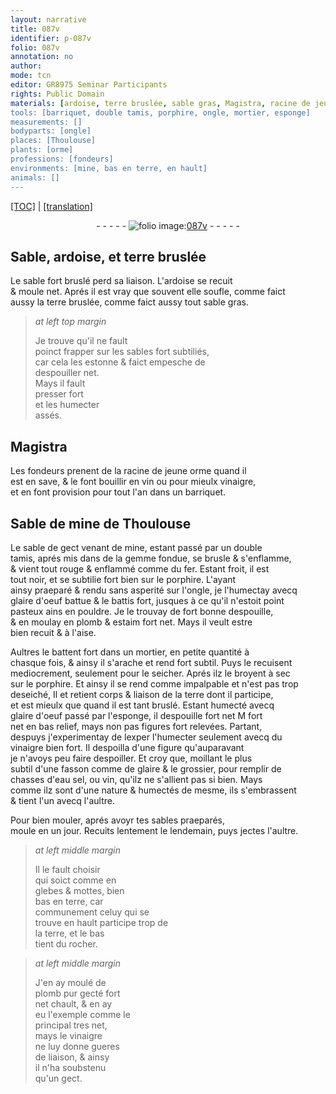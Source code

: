 ```yaml
---
layout: narrative
title: 087v
identifier: p-087v
folio: 087v
annotation: no
author:
mode: tcn
editor: GR8975 Seminar Participants
rights: Public Domain
materials: [ardoise, terre bruslée, sable gras, Magistra, racine de jeune orme, vin, vinaigre, Sable de mine de Thoulouse, gemme fondue, fer, porphire, glaire d'oeuf battue, plomb, estaim, terre, glaire d'oeuf passé par l'esponge, glaire, eau sel, rocher, plomb pur]
tools: [barriquet, double tamis, porphire, ongle, mortier, esponge]
measurements: []
bodyparts: [ongle]
places: [Thoulouse]
plants: [orme]
professions: [fondeurs]
environments: [mine, bas en terre, en hault]
animals: []
---
```


<p><a href="{{ site.baseurl }}/normalized/">[TOC]</a> | <a href="{{ site.baseurl }}/texts/p-087v_tl/" target="_blank">[translation]</a></p><div class="folio" align="center">- - - - - <a href="http://gallica.bnf.fr/ark:/12148/btv1b10500001g/f180.image" target="_blank"><img src="https://cu-mkp.github.io/2017-workshop-edition/assets/photo-icon.png" alt="folio image: " style="display:inline-block; margin-bottom:-3px;"/>087v</a> - - - - - </div>  
  

## Sable, <span class="m">ardoise</span>, et <span class="m">terre bruslée</span>

 
Le sable fort bruslé perd sa liaison. L'<span class="m">ardoise</span> se recuit<br/> & moule net. Aprés il est vray que souvent elle soufle, co<span class="exp">mm</span>e faict<br/> aussy la <span class="m">terre bruslée</span>, co<span class="exp">mm</span>e faict aussy tout <span class="m">sable gras</span>.
 
> *at left top margin*
> 
> 
>   Je trouve qu'il ne fault<br/> poinct frapper sur les sables fort subtiliés,<br/> car cela les estonne & <span class="del">faict</span> empesche de<br/> despouiller net.<br/> Mays il fault<br/> presser fort<br/> et les humecter<br/> assés.
 
 
  

## <span class="m">Magistra</span>

 
Les <span class="pro">fondeurs</span> prenent de la <span class="m">racine de jeune <span class="pa">orme</span></span> quand il<br/> est en save, & le font bouillir en <span class="m">vin</span> ou pour mieulx <span class="m">vinaigre</span>,<br/> et en font provision pour <span class="tmp">tout l'an</span> dans un <span class="tl">barriquet</span>.
 
 
  

## <span class="m">Sable de <span class="env">mine</span> de <span class="pl">Th<span class="exp">ou</span>l<span class="exp">ous</span>e</span></span>

 
Le sable de gect venant de <span class="env">mine</span>, estant passé par un <span class="tl">double<br/> tamis</span>, aprés mis dans de la <span class="m">gemme fondue</span>, se brusle & s'enflamme,<br/> & vient tout rouge & enflammé co<span class="exp">mm</span>e du <span class="m">fer</span>. Estant froit, il est<br/> tout noir, et se subtilie fort bien sur le <span class="tl"><span class="m">porphire</span></span>. L'ayant<br/> ainsy praeparé & rendu sans asperité sur l'<span class="tl"><span class="bp">ongle</span></span>, je l'humectay avecq<br/> <span class="m">glaire d'oeuf battue</span> & le battis fort, jusques à ce qu'il n'estoit point<br/> pasteux ains en pouldre. Je le trouvay de fort bonne despouille,<br/> & en moulay en <span class="m">plomb</span> & <span class="m">estaim</span> fort net. Mays il veult estre<br/> bien recuit & à l'aise.
 
Aultres le battent fort dans un <span class="tl">mortier</span>, en petite quantité à<br/> chasque fois, & ainsy il s'arache et rend fort subtil. Puys le recuisent<br/> mediocrement, seulement pour le seicher. Aprés ilz le broyent à sec<br/> sur le <span class="tl"><span class="m">porphire</span></span>. Et ainsy il se rend co<span class="exp">mm</span>e impalpable et n'est pas trop<br/> deseiché, <span class="del">Il</span> et retient corps & liaison de la <span class="m">terre</span> dont il participe,<br/> et est mieulx que quand il est tant bruslé. Estant humecté avecq<br/> <span class="m">glaire d'oeuf passé par l'<span class="tl">esponge</span></span>, il despouille <span class="del">fort net M</span> fort<br/> net en bas relief, mays non pas figures fort relevées. Parta<span class="exp">n</span>t,<br/> despuys j'experimentay de <span class="del">lexper</span> l'humecter seulem<span class="exp">ent</span> avecq du<br/> <span class="m">vinaigre</span> bien fort. Il despoilla d'une figure qu'auparavant<br/> je n'avoys peu faire despoiller. Et croy que, moillant le plus<br/> subtil d'une fasson co<span class="exp">mm</span>e de <span class="m">glaire</span> & le grossier, pour remplir de<br/> chasses d'<span class="m">eau sel</span>, ou <span class="m">vin</span>, qu'ilz ne s'allient pas si bien. Mays<br/> co<span class="exp">mm</span>e ilz sont d'une nature & humectés de mesme, ils s'embrassent<br/> & tient l'un avecq l'aultre.
 
Pour bien mouler, aprés avoyr tes sables praeparés,<br/> moule <span class="tmp">en un jour</span>. Recuits lentem<span class="exp">ent</span> le <span class="tmp">lendemain</span>, puys jectes l'aultre.
 
> *at left middle margin*
> 
> 
>   Il le fault choisir<br/> qui soict <span class="del">co<span class="exp">mm</span>e</span> en<br/> glebes & mottes, bien<br/> <span class="env">bas en terre</span>, car<br/> co<span class="exp">mmun</span>ement celuy qui se<br/> trouve <span class="env">en hault</span> participe trop de<br/> la <span class="m">terre</span>, et le bas<br/> tient du <span class="m">rocher</span>.
 
> *at left middle margin*
> 
> 
>   J'en ay moulé de<br/> <span class="m">plomb pur</span> gecté fort<br/> <span class="del">net</span> chault, & en ay<br/> eu l'exemple co<span class="exp">mm</span>e le<br/> principal tres net,<br/> mays le <span class="m">vinaigre</span><br/> ne luy donne gueres<br/> de liaison, & ainsy<br/> il n'ha soubstenu<br/> qu'un gect.
 
